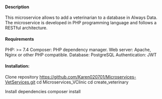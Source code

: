 #### Description
This microservice allows to add a veterinarian to a database in Always Data.
The microservice is developed in PHP programming language and follows a RESTful architecture.

#### Requirements
PHP: >= 7.4
Composer: PHP dependency manager.
Web server: Apache, Nginx or other PHP compatible.
Database: PostgreSQL
Authentication: JWT

#### Installation:
Clone repository
https://github.com/Karen020701/Microservices-VetServices.git
cd Microservices_VClinic
cd create_veterinary

Install dependencies
composer install
